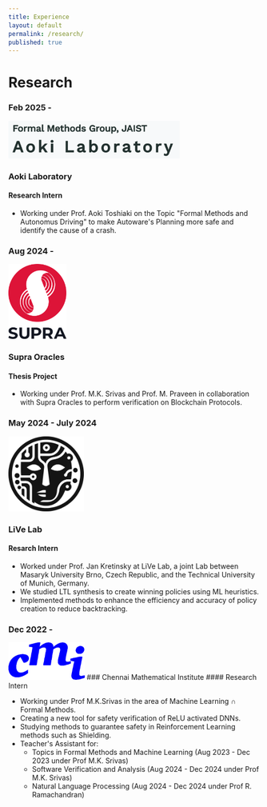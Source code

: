 ```yaml
---
title: Experience
layout: default
permalink: /research/
published: true
---
```

# Research

### Feb 2025 -
<img src="/assets/images/aokilab.png" height="75">

### Aoki Laboratory
#### Research Intern

- Working under Prof. Aoki Toshiaki on the Topic "Formal Methods and Autonomus Driving" to make Autoware's Planning more safe and identify the cause of a crash.

### Aug 2024 -
<img src="/assets/images/SupraOracles.svg" height="150">

### Supra Oracles
#### Thesis Project

- Working under Prof. M.K. Srivas and Prof. M. Praveen in collaboration with Supra Oracles to perform verification on Blockchain Protocols.


### May 2024 - July 2024
<img src="/assets/images/LiVe.png" height="150">

### LiVe Lab
#### Resarch Intern

- Worked under Prof. Jan Kretinsky at LiVe Lab, a joint Lab between Masaryk University Brno, Czech Republic, and the Technical University of Munich, Germany.
- We studied LTL synthesis to create winning policies using ML heuristics.
- Implemented methods to enhance the efficiency and accuracy of policy creation to reduce backtracking.


### Dec 2022 -
<img src="/assets/images/cmi.png" height="75">
### Chennai Mathematical Institute
#### Research Intern

- Working under Prof M.K.Srivas in the area of Machine Learning $\cap$ Formal Methods.
- Creating a new tool for safety verification of ReLU activated DNNs.
- Studying methods to guarantee safety in Reinforcement Learning methods such as Shielding.
- Teacher's Assistant for:
    - Topics in Formal Methods and Machine Learning (Aug 2023 - Dec 2023 under Prof M.K. Srivas)
    - Software Verification and Analysis (Aug 2024 - Dec 2024 under Prof M.K. Srivas)
    - Natural Language Processing (Aug 2024 - Dec 2024 under Prof R. Ramachandran)
